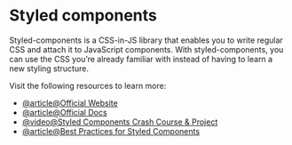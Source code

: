 # Styled components

Styled-components is a CSS-in-JS library that enables you to write regular CSS and attach it to JavaScript components. With styled-components, you can use the CSS you’re already familiar with instead of having to learn a new styling structure.

Visit the following resources to learn more:

- [@article@Official Website](https://styled-components.com/)
- [@article@Official Docs](https://styled-components.com/docs)
- [@video@Styled Components Crash Course & Project](https://www.youtube.com/watch?v=02zO0hZmwnw)
- [@article@Best Practices for Styled Components](https://www.robinwieruch.de/styled-components/)
